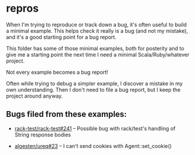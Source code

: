 # repros

When I'm trying to reproduce or track down a bug, it's often useful to build a minimal example.
This helps check it really is a bug (and not my mistake), and it's a good starting point for a bug report.

This folder has some of those minimal examples, both for posterity and to give me a starting point the next time I need a minimal Scala/Ruby/whatever project.

Not every example becomes a bug report!

Often while trying to debug a simpler example, I discover a mistake in my own understanding.
Then I don't need to file a bug report, but I keep the project around anyway.

## Bugs filed from these examples:

*   [rack-test/rack-test#241](https://github.com/rack-test/rack-test/issues/241) – Possible bug with rack/test's handling of String response bodies

*   [algesten/ureq#23](https://github.com/algesten/ureq/issues/23) – I can't send cookies with Agent::set_cookie()
